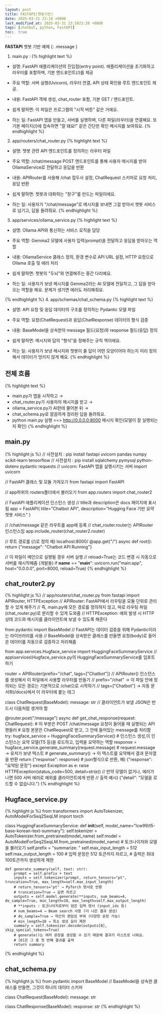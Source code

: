 ```yaml
---
layout: post
title: FASTAPI(챗봇기반)
date: 2025-03-31 23:18 +0800
last_modified_at: 2025-03-31 23:2023:20 +0800
tags: [chatbot, python, FastAPI]
toc:  true
---
```

**FASTAPI** 챗봇 기반 예제
{: .message }

1. main.py : 
{% highlight text %}
- 설명: FastAPI 애플리케이션의 진입점(entry point). 애플리케이션을 초기화하고 라우터를 포함하며, 
기본 엔드포인트(/)를 제공
- 주요 역할: 서버 실행(Uvicorn), 라우터 연결, API 상태 확인용 루트 엔드포인트 제공.
- 내용: FastAPI 객체 생성, chat_router 포함, 기본 GET / 엔드포인트.

- 쉽게 말하면: 이 파일은 프로그램의 "시작 버튼" 같은 거예요.
- 하는 일: FastAPI 앱을 만들고, 서버를 실행하며, 다른 파일(라우터)을 연결해요. 
또 기본 페이지(/)에 접속하면 "잘 돼요!" 같은 간단한 확인 메시지를 보여줘요.
{% endhighlight %}

2. app/routers/chat_router.py
{% highlight text %}
- 설명: 챗봇 관련 API 엔드포인트를 정의하는 라우터 파일
- 주요 역할: /chat/message POST 엔드포인트를 통해 사용자 메시지를 받아 OllamaService로 전달하고 응답을 반환
- 내용: APIRouter를 사용해 /chat 접두사 설정, ChatRequest 스키마로 요청 처리, 응답 반환

- 쉽게 말하면: 챗봇과 대화하는 "창구"를 만드는 파일이에요.
- 하는 일: 사용자가 "/chat/message"로 메시지를 보내면 그걸 받아서 챗봇 서비스로 넘기고, 답을 돌려줘요.
{% endhighlight %}


3. app/services/ollama_service.py
{% highlight text %}
- 설명: Ollama API와 통신하는 서비스 로직을 담당
- 주요 역할: Gemma2 모델에 사용자 입력(prompt)을 전달하고 응답을 받아오는 역할
- 내용: OllamaService 클래스 정의, 환경 변수로 API URL 설정, HTTP 요청으로 Ollama 호출 및 에러 처리

- 쉽게 말하면: 챗봇의 "두뇌"와 연결해주는 중간 다리예요.
- 하는 일: 사용자가 보낸 메시지를 Gemma2라는 AI 모델에 전달하고, 그 답을 받아오는 역할을 해요.
 문제가 생기면 에러도 처리해줘요.

{% endhighlight %}
4. app/schemas/chat_schema.py
{% highlight text %}
- 설명: API 요청 및 응답 데이터의 구조를 정의하는 Pydantic 모델 파일
- 주요 역할: 요청(ChatRequest)과 응답(ChatResponse) 데이터의 형식 검증
- 내용: BaseModel을 상속받아 message 필드(요청)와 response 필드(응답) 정의

- 쉽게 말하면: 메시지와 답의 "형식"을 정해주는 규칙 책이에요.
- 하는 일: 사용자가 보낸 메시지와 챗봇이 줄 답이 어떤 모양이어야 하는지 미리 정의해서 데이터가 
엉키지 않게 해요.
{% endhighlight %}

## 전체 흐름
{% highlight text %}
- main.py가 앱을 시작하고 →
- chat_router.py가 사용자의 메시지를 받고 →
- ollama_service.py가 AI한테 물어본 뒤 →
- chat_schema.py로 깔끔하게 정리된 답을 돌려줘요.
- python main.py 실행 ==> http://0.0.0.0:8000 메시지 확인(모델이 잘 실행되는지 확인)
{% endhighlight %}


## main.py

{% highlight js %}
// 사전설치 : pip install fastapi uvicorn pandas numpy scikit-learn tensorflow 
// 사전설치 : pip install sqlalchemy pymysql python-dotenv pydantic requests
// uvicorn: FastAPI 앱을 실행시키는 서버
import uvicorn

// FastAPI 클래스 및 모듈 가져오기
from fastapi import FastAPI

// app하위의 routers폴더에서 불러오기
from app.routers import chat_router2

// FastAPI 애플리케이션 인스턴스 생성
// title과 description은 docs 페이지에 표시됨
app = FastAPI(
    title="Chatbot API", description="Hugging Face 기반 요약 챗봇 서비스"
)

// /chat/message 같은 라우트를 app에 등록
// chat_router.router는 APIRouter 인스턴스임
app.include_router(chat_router2.router)

// 루트 경로를 (/)로 정의 예) localhost:8000/
@app.get("/")
async def root():
    return {"message": "Chatbot API Running"}

// 이 파일이 메인으로 실행될 경우 서버 실행
// reload=True는 코드 변경 시 자동으로 서버를 재시작해줌 (개발용)
if __name__ == "__main__":
    uvicorn.run("main:app", host="0.0.0.0", port=8000, reload=True)
{% endhighlight %}

## chat_router2.py
{% highlight js %}
// app/routers/chat_router.py
from fastapi import APIRouter, HTTPException
// APIRouter: FastAPI에서 라우팅을 모듈 단위로 관리할 수 있게 해주기 
// 즉, main.py에 모든 경로를 정의하지 않고, 따로 라우팅 파일(chat_router.py)로 분리할 수 있게 도와줌
// HTTPException: 예외 발생 시 HTTP 상태 코드와 메시지를 클라이언트에 보낼 수 있도록 해준다

from pydantic import BaseModel
// FastAPI는 데이터 검증을 위해 Pydantic이라는 라이브러리를 사용
// BaseModel을 상속받은 클래스를 만들면 요청(body)로 들어온 데이터를 자동으로 검증하고 처리해줌

from app.services.Hugface_service import HuggingFaceSummaryService
// app\services\Hugface_service.py의 HuggingFaceSummaryService를 임포트하기


router = APIRouter(prefix="/chat", tags=["Chatbot"])
// APIRouter() 인스턴스를 생성해서 이 파일에서 사용할 라우터를 만들기
// prefix="/chat" → 이 파일 안에 정의되는 모든 경로는 기본적으로 /chat으로 시작하기
// tags=["Chatbot"] → 자동 문서화(/docs)에서 이 라우터에 붙는 태그

class ChatRequest(BaseModel):
    message: str
// 클라이언트가 보낼 JSON은 반드시 다음처럼 생겨야 함


@router.post("/message")
async def get_chat_response(request: ChatRequest):
    # 이 부분은 POST /chat/message 요청이 들어올 때 실행되는 API 핸들러
    # 요청 본문은 ChatRequest로 받고, 그 안에 들어있는 message를 처리함
    try:
        hugface_service = HuggingFaceSummaryService() # 인스턴스 생성,이 인스턴스는 요약 모델(T5 등)을 로드하고, 입력을 요약하는 역할
        response = hugface_service.generate_summary(request.message) 
        # request.message → 유저가 보낸 텍스트
        # generate_summary() → 이 텍스트를 요약해서 결과 문자열을 반환
        return {"response": response} # json형식으로 반환, 예) {"response": "요약된 문장"}
    except Exception as e:
        raise HTTPException(status_code=500, detail=str(e))
    // 만약 모델이 없거나, 에러가 나면 500 서버 에러로 예외를 클라이언트에게 반환
    // 출력 예시) {"detail": "모델을 로드할 수 없습니다."}
{% endhighlight %}

## Hugface_service.py
{% highlight js %}
from transformers import AutoTokenizer, AutoModelForSeq2SeqLM
import torch

class HuggingFaceSummaryService:
    def __init__(self, model_name="lcw99/t5-base-korean-text-summary"):
        self.tokenizer = AutoTokenizer.from_pretrained(model_name)
        self.model = AutoModelForSeq2SeqLM.from_pretrained(model_name) # 토크나이저와 모델을 불러오기
        self.prefix = "summarize: "
        self.max_input_length = 512
        self.max_output_length = 100
        # 입력 문장은 512 토큰까지 자르고,
        # 출력은 최대 100토큰까지 생성하게 제한

    def generate_summary(self, text: str):
        prompt = self.prefix + text
        inputs = self.tokenizer(prompt, return_tensors="pt", truncation=True, max_length=self.max_input_length)
        # return_tensors="pt" → PyTorch 텐서로 반환
        # truncation=True → 길면 자르고
        outputs = self.model.generate(**inputs, num_beams=4, do_sample=True, min_length=10, max_length=self.max_output_length)
        # **inputs : 토크나이저로부터 얻은 입력 텐서 (input_ids 등)
        # num_beams=4 → Beam search 사용 (더 나은 결과 생성)
        # do_sample=True → 약간의 랜덤성 부여 (다양한 문장 가능)
        # min_length=10 → 최소 생성 길이 제한
        summary = self.tokenizer.decode(outputs[0], skip_special_tokens=True)
        # generate()는 여러 문장을 생성할 수 있기 때문에 결과가 리스트로 나와요.
        # [0]은 그 중 첫 번째 결과를 출력
        return summary
{% endhighlight %}

## chat_schema.py
{% highlight js %}
from pydantic import BaseModel
// BaseModel을 상속한 클래스를 만들면, 그것이 하나의 데이터 스키마

class ChatRequest(BaseModel):
    message: str

class ChatResponse(BaseModel):
    response: str
{% endhighlight %}


